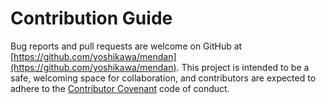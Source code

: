 # Contribution Guide

Bug reports and pull requests are welcome on GitHub at [https://github.com/yoshikawa/mendan](https://github.com/yoshikawa/mendan).
This project is intended to be a safe, welcoming space for collaboration, and contributors are expected to adhere to the [Contributor Covenant](http://contributor-covenant.org) code of conduct.
